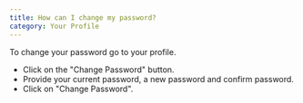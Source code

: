 ```yaml
---
title: How can I change my password?
category: Your Profile
---
```

To change your password go to your profile. 
- Click on the "Change Password" button. 
- Provide your current password, a new password and confirm password. 
- Click on "Change Password".